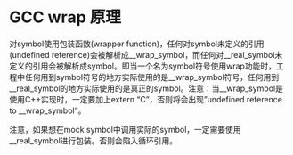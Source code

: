 # GCC wrap 原理
对symbol使用包装函数(wrapper function)，任何对symbol未定义的引用(undefined reference)会被解析成__wrap_symbol，而任何对__real_symbol未定义的引用会被解析成symbol。即当一个名为symbol符号使用wrap功能时，工程中任何用到symbol符号的地方实际使用的是__wrap_symbol符号，任何用到__real_symbol的地方实际使用的是真正的symbol。注意：当__wrap_symbol是使用C++实现时，一定要加上extern “C”，否则将会出现”undefined reference to __wrap_symbol”。

注意，如果想在mock symbol中调用实际的symbol，一定需要使用__real_symbol进行包装。否则会陷入循环引用。
